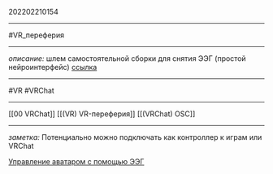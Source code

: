 202202210154
***
#VR_переферия 
***
*описание:*
шлем самостоятельной сборки для снятия ЭЭГ (простой нейроинтерфейс)
[ссылка](https://hackaday.io/project/178007-esp32-eeg)
***
#VR #VRChat
***
[[00 VRChat]] [[(VR) VR-переферия]] [[(VRChat) OSC]]
*** 
*заметка:*
Потенциально можно подключать как контроллер к играм или VRChat

[Управление аватаром с помощью ЭЭГ](https://youtu.be/oaMXWQd3jWM)
